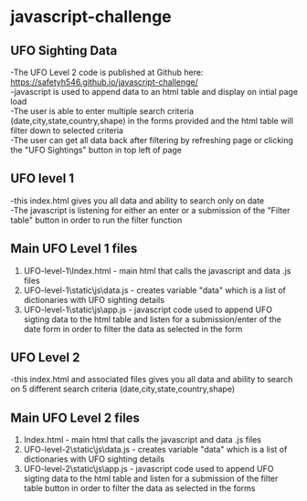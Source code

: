 # javascript-challenge

## UFO Sighting Data
-The UFO Level 2 code is published at Github here: https://safetyh546.github.io/javascript-challenge/<br />
-javascript is used to append data to an html table and display on intial page load<br />
-The user is able to enter multiple search criteria (date,city,state,country,shape) in the forms provided and the html table will filter down to selected criteria<br />
-The user can get all data back after filtering by refreshing page or clicking the "UFO Sightings" button in top left of page<br />


## UFO level 1
-this index.html gives you all data and ability to search only on date<br />
-The javascript is listening for either an enter or a submission of the "Filter table" button in order to run the filter function<br />

## Main UFO Level 1 files
1) UFO-level-1\Index.html - main html that calls the javascript and data .js files<br />
2) UFO-level-1\static\js\data.js  - creates variable "data" which is a list of dictionaries with UFO sighting details<br />
3) UFO-level-1\static\js\app.js - javascript code used to append UFO sigting data to the html table and listen for a submission/enter of the date form in order to filter the data as selected in the form<br />

## UFO Level 2
-this index.html and associated files gives you all data and ability to search on 5 different search criteria (date,city,state,country,shape) 

## Main UFO Level 2 files
1) Index.html - main html that calls the javascript and data .js files<br />
2) UFO-level-2\static\js\data.js  - creates variable "data" which is a list of dictionaries with UFO sighting details<br />
3) UFO-level-2\static\js\app.js - javascript code used to append UFO sigting data to the html table and listen for a submission of the filter table button in order to filter the data as selected in the forms<br />
